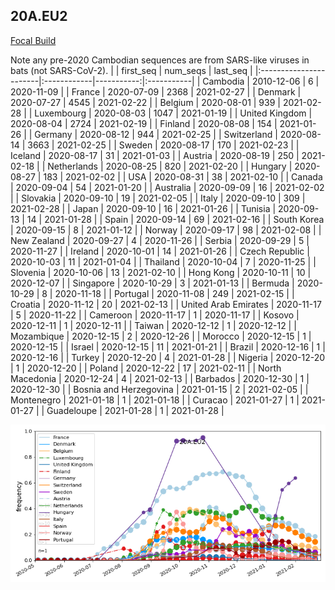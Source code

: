 

## 20A.EU2
[Focal Build](https://nextstrain.org/groups/neherlab/ncov/20A.EU2?f_region=Europe)

Note any pre-2020 Cambodian sequences are from SARS-like viruses in bats (not SARS-CoV-2).
|                        | first_seq   |   num_seqs | last_seq   |
|:-----------------------|:------------|-----------:|:-----------|
| Cambodia               | 2010-12-06  |          6 | 2020-11-09 |
| France                 | 2020-07-09  |       2368 | 2021-02-27 |
| Denmark                | 2020-07-27  |       4545 | 2021-02-22 |
| Belgium                | 2020-08-01  |        939 | 2021-02-28 |
| Luxembourg             | 2020-08-03  |       1047 | 2021-01-19 |
| United Kingdom         | 2020-08-04  |       2724 | 2021-02-19 |
| Finland                | 2020-08-08  |        154 | 2021-01-26 |
| Germany                | 2020-08-12  |        944 | 2021-02-25 |
| Switzerland            | 2020-08-14  |       3663 | 2021-02-25 |
| Sweden                 | 2020-08-17  |        170 | 2021-02-23 |
| Iceland                | 2020-08-17  |         31 | 2021-01-03 |
| Austria                | 2020-08-19  |        250 | 2021-02-18 |
| Netherlands            | 2020-08-25  |        820 | 2021-02-20 |
| Hungary                | 2020-08-27  |        183 | 2021-02-02 |
| USA                    | 2020-08-31  |         38 | 2021-02-10 |
| Canada                 | 2020-09-04  |         54 | 2021-01-20 |
| Australia              | 2020-09-09  |         16 | 2021-02-02 |
| Slovakia               | 2020-09-10  |         19 | 2021-02-05 |
| Italy                  | 2020-09-10  |        309 | 2021-02-28 |
| Japan                  | 2020-09-10  |         16 | 2021-01-26 |
| Tunisia                | 2020-09-13  |         14 | 2021-01-28 |
| Spain                  | 2020-09-14  |         69 | 2021-02-16 |
| South Korea            | 2020-09-15  |          8 | 2021-01-12 |
| Norway                 | 2020-09-17  |         98 | 2021-02-08 |
| New Zealand            | 2020-09-27  |          4 | 2020-11-26 |
| Serbia                 | 2020-09-29  |          5 | 2020-11-27 |
| Ireland                | 2020-10-01  |         14 | 2021-01-26 |
| Czech Republic         | 2020-10-03  |         11 | 2021-01-04 |
| Thailand               | 2020-10-04  |          7 | 2020-11-25 |
| Slovenia               | 2020-10-06  |         13 | 2021-02-10 |
| Hong Kong              | 2020-10-11  |         10 | 2020-12-07 |
| Singapore              | 2020-10-29  |          3 | 2021-01-13 |
| Bermuda                | 2020-10-29  |          8 | 2020-11-18 |
| Portugal               | 2020-11-08  |        249 | 2021-02-15 |
| Croatia                | 2020-11-12  |         20 | 2021-02-13 |
| United Arab Emirates   | 2020-11-17  |          5 | 2020-11-22 |
| Cameroon               | 2020-11-17  |          1 | 2020-11-17 |
| Kosovo                 | 2020-12-11  |          1 | 2020-12-11 |
| Taiwan                 | 2020-12-12  |          1 | 2020-12-12 |
| Mozambique             | 2020-12-15  |          2 | 2020-12-26 |
| Morocco                | 2020-12-15  |          1 | 2020-12-15 |
| Israel                 | 2020-12-15  |         11 | 2021-01-21 |
| Brazil                 | 2020-12-16  |          1 | 2020-12-16 |
| Turkey                 | 2020-12-20  |          4 | 2021-01-28 |
| Nigeria                | 2020-12-20  |          1 | 2020-12-20 |
| Poland                 | 2020-12-22  |         17 | 2021-02-11 |
| North Macedonia        | 2020-12-24  |          4 | 2021-02-13 |
| Barbados               | 2020-12-30  |          1 | 2020-12-30 |
| Bosnia and Herzegovina | 2021-01-15  |          2 | 2021-02-05 |
| Montenegro             | 2021-01-18  |          1 | 2021-01-18 |
| Curacao                | 2021-01-27  |          1 | 2021-01-27 |
| Guadeloupe             | 2021-01-28  |          1 | 2021-01-28 |

![Overall trends 20A.EU2](/overall_trends_figures/overall_trends_20A.EU2.png)